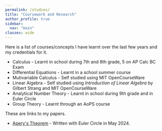 ```yaml
---
permalink: /studies/
title: "Coursework and Research"
author_profile: true
sidebar:
  nav: "main"
classes: wide
---
```


Here is a list of courses/concepts I have learnt over the last few years and my credentials for it.
* Calculus - Learnt in school during 7th and 8th grade, 5 on AP Calc BC Exam
* Differential Equations - Learnt in a school summer course
* Mutivariable Calculus - Self studied using MIT OpenCourseWare
* Linear Algebra - Self studied using _Introduction of Linear Algebra_ by Gilbert Strang and MIT OpenCourseWare
* Analytical Number Theory - Learnt in school during 9th grade and in Euler Circle
* Group Theory - Learnt through an AoPS course

These are links to my papers.
* [Apery's Theorem](http://simonrs.com/eulercircle/analyticnt2024/keshav-apery.pdf) - Written with Euler Circle in May 2024.
